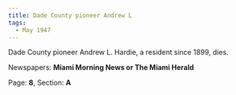 ```yaml
---  
title: Dade County pioneer Andrew L  
tags:  
  - May 1947  
---  
```

  
Dade County pioneer Andrew L. Hardie, a resident since 1899, dies.  
  
Newspapers: **Miami Morning News or The Miami Herald**  
  
Page: **8**, Section: **A** 
